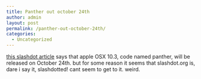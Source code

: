 ```yaml
---
title: Panther out october 24th
author: admin
layout: post
permalink: /panther-out-october-24th/
categories:
  - Uncategorized
---
```

[this slashdot article][1] says that apple OSX 10.3, code named panther, will be released on October 24th. but for some reason it seems that slashdot.org is, dare i say it, slashdotted! cant seem to get to it. weird.

 [1]: http://slashdot.org/article.pl?sid=03/10/08/1253215